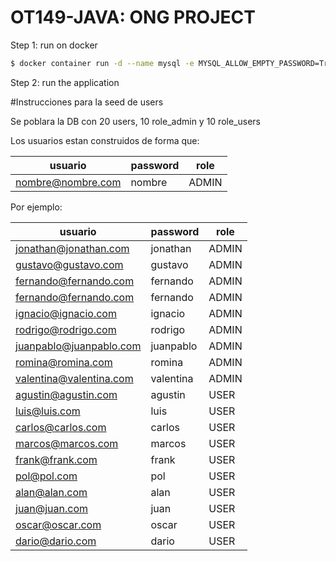 # OT149-JAVA: ONG PROJECT

Step 1: run on docker

```sh
$ docker container run -d --name mysql -e MYSQL_ALLOW_EMPTY_PASSWORD=True -p 3306:3306 mysql
```

Step 2: run the application

#Instrucciones para la seed de users

Se poblara la DB con 20 users, 10 role_admin y 10 role_users

Los usuarios estan construidos de forma que:

| usuario | password | role |
|---|---|---|
|nombre@nombre.com|nombre|ADMIN|

Por ejemplo:

| usuario | password | role |
|---|---|---|
|jonathan@jonathan.com|jonathan|ADMIN|
|gustavo@gustavo.com|gustavo|ADMIN|
|fernando@fernando.com|fernando|ADMIN|
|fernando@fernando.com|fernando|ADMIN|
|ignacio@ignacio.com|ignacio|ADMIN|
|rodrigo@rodrigo.com|rodrigo|ADMIN|
|juanpablo@juanpablo.com|juanpablo|ADMIN|
|romina@romina.com|romina|ADMIN|
|valentina@valentina.com|valentina|ADMIN|
|agustin@agustin.com|agustin|USER|
|luis@luis.com|luis|USER|
|carlos@carlos.com|carlos|USER|
|marcos@marcos.com|marcos|USER|
|frank@frank.com|frank|USER|
|pol@pol.com|pol|USER|
|alan@alan.com|alan|USER|
|juan@juan.com|juan|USER|
|oscar@oscar.com|oscar|USER|
|dario@dario.com|dario|USER|


